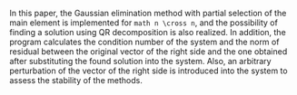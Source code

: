 In this paper, the Gaussian elimination method with partial selection of the main element is implemented for ```math n \cross n```, and the possibility of finding a solution using QR decomposition is also realized. In addition, the program calculates the condition number of the system and the norm of residual between the original vector of the right side and the one obtained after substituting the found solution into the system. Also, an arbitrary perturbation of the vector of the right side is introduced into the system to assess the stability of the methods.
